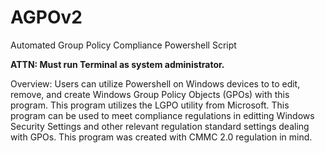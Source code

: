 # AGPOv2
  Automated Group Policy Compliance Powershell Script

**ATTN: Must run Terminal as system administrator.**

Overview: Users can utilize Powershell on Windows devices to to edit, remove, and create Windows Group Policy Objects (GPOs) with this program. This program utilizes the LGPO utility from Microsoft. This program can be used to meet compliance regulations in editting Windows Security Settings and other relevant regulation standard settings dealing with GPOs. This program was created with CMMC 2.0 regulation in mind.
